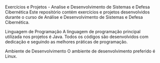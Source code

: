Exercícios e Projetos - Analise e Desenvolvimento de Sistemas e Defesa Cibernética
Este repositório contém exercícios e projetos desenvolvidos durante o curso de Análise e Desenvolvimento de Sistemas e Defesa Cibernética.

Linguagem de Programação
A linguagem de programação principal utilizada nos projetos é Java. Todos os códigos são desenvolvidos com dedicação e seguindo as melhores práticas de programação.

Ambiente de Desenvolvimento
O ambiente de desenvolvimento preferido é Linux.
